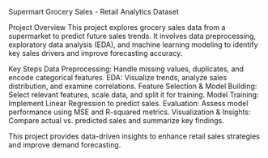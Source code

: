Supermart Grocery Sales - Retail Analytics Dataset

Project Overview
This project explores grocery sales data from a supermarket to predict future sales trends. It involves data preprocessing, exploratory data analysis (EDA), and machine learning modeling to identify key sales drivers and improve forecasting accuracy.

Key Steps
Data Preprocessing: Handle missing values, duplicates, and encode categorical features.
EDA: Visualize trends, analyze sales distribution, and examine correlations.
Feature Selection & Model Building: Select relevant features, scale data, and split it for training.
Model Training: Implement Linear Regression to predict sales.
Evaluation: Assess model performance using MSE and R-squared metrics.
Visualization & Insights: Compare actual vs. predicted sales and summarize key findings.

This project provides data-driven insights to enhance retail sales strategies and improve demand forecasting.

